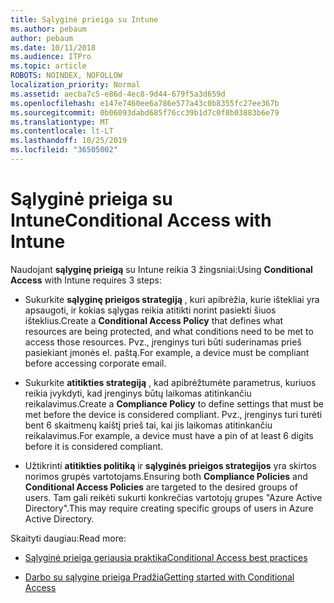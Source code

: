 ```yaml
---
title: Sąlyginė prieiga su Intune
ms.author: pebaum
author: pebaum
ms.date: 10/11/2018
ms.audience: ITPro
ms.topic: article
ROBOTS: NOINDEX, NOFOLLOW
localization_priority: Normal
ms.assetid: aecba7c5-e86d-4ec8-9d44-679f5a3d659d
ms.openlocfilehash: e147e7460ee6a786e577a43c0b8355fc27ee367b
ms.sourcegitcommit: 0b06093dabd685f76cc39b1d7c0f8b03883b6e79
ms.translationtype: MT
ms.contentlocale: lt-LT
ms.lasthandoff: 10/25/2019
ms.locfileid: "36505002"
---
```

# <a name="conditional-access-with-intune"></a><span data-ttu-id="d2844-102">Sąlyginė prieiga su Intune</span><span class="sxs-lookup"><span data-stu-id="d2844-102">Conditional Access with Intune</span></span>

<span data-ttu-id="d2844-103">Naudojant **sąlyginę prieigą** su Intune reikia 3 žingsniai:</span><span class="sxs-lookup"><span data-stu-id="d2844-103">Using **Conditional Access** with Intune requires 3 steps:</span></span> 
  
- <span data-ttu-id="d2844-104">Sukurkite **sąlyginę prieigos strategiją** , kuri apibrėžia, kurie ištekliai yra apsaugoti, ir kokias sąlygas reikia atitikti norint pasiekti šiuos išteklius.</span><span class="sxs-lookup"><span data-stu-id="d2844-104">Create a **Conditional Access Policy** that defines what resources are being protected, and what conditions need to be met to access those resources.</span></span> <span data-ttu-id="d2844-105">Pvz., įrenginys turi būti suderinamas prieš pasiekiant įmonės el. paštą.</span><span class="sxs-lookup"><span data-stu-id="d2844-105">For example, a device must be compliant before accessing corporate email.</span></span> 
    
- <span data-ttu-id="d2844-106">Sukurkite **atitikties strategiją** , kad apibrėžtumėte parametrus, kuriuos reikia įvykdyti, kad įrenginys būtų laikomas atitinkančiu reikalavimus.</span><span class="sxs-lookup"><span data-stu-id="d2844-106">Create a **Compliance Policy** to define settings that must be met before the device is considered compliant.</span></span> <span data-ttu-id="d2844-107">Pvz., įrenginys turi turėti bent 6 skaitmenų kaištį prieš tai, kai jis laikomas atitinkančiu reikalavimus.</span><span class="sxs-lookup"><span data-stu-id="d2844-107">For example, a device must have a pin of at least 6 digits before it is considered compliant.</span></span> 
    
- <span data-ttu-id="d2844-108">Užtikrinti **atitikties politiką** ir **sąlyginės prieigos strategijos** yra skirtos norimos grupės vartotojams.</span><span class="sxs-lookup"><span data-stu-id="d2844-108">Ensuring both **Compliance Policies** and **Conditional Access Policies** are targeted to the desired groups of users.</span></span> <span data-ttu-id="d2844-109">Tam gali reikėti sukurti konkrečias vartotojų grupes "Azure Active Directory".</span><span class="sxs-lookup"><span data-stu-id="d2844-109">This may require creating specific groups of users in Azure Active Directory.</span></span> 
    
<span data-ttu-id="d2844-110">Skaityti daugiau:</span><span class="sxs-lookup"><span data-stu-id="d2844-110">Read more:</span></span>
  
- [<span data-ttu-id="d2844-111">Sąlyginė prieiga geriausia praktika</span><span class="sxs-lookup"><span data-stu-id="d2844-111">Conditional Access best practices</span></span>](https://docs.microsoft.com/azure/active-directory/conditional-access/best-practices)
    
- [<span data-ttu-id="d2844-112">Darbo su sąlygine prieiga Pradžia</span><span class="sxs-lookup"><span data-stu-id="d2844-112">Getting started with Conditional Access </span></span>](https://docs.microsoft.com/azure/active-directory/active-directory-conditional-access-azure-portal-get-started)
    

